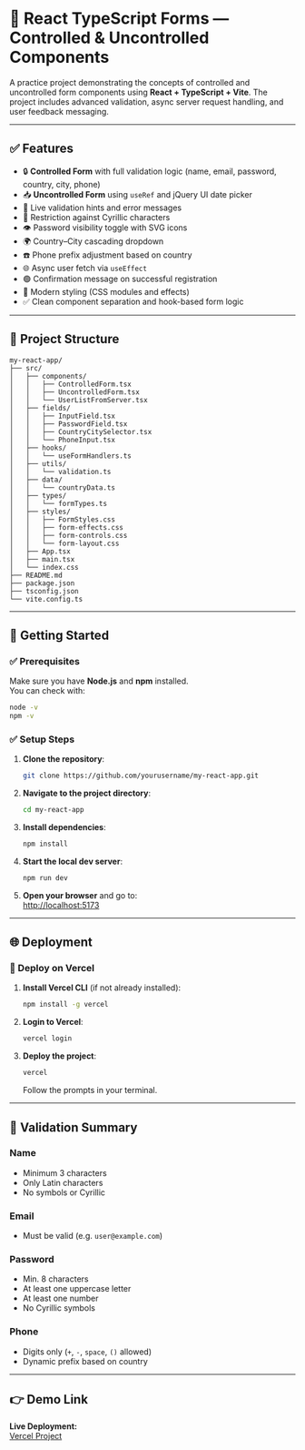 # 🎯 React TypeScript Forms — Controlled & Uncontrolled Components

A practice project demonstrating the concepts of controlled and uncontrolled form components using **React + TypeScript + Vite**. The project includes advanced validation, async server request handling, and user feedback messaging.

---

## ✅ Features

- 🔒 **Controlled Form** with full validation logic (name, email, password, country, city, phone)
- 📥 **Uncontrolled Form** using `useRef` and jQuery UI date picker
- 🔎 Live validation hints and error messages
- 🚫 Restriction against Cyrillic characters
- 👁️ Password visibility toggle with SVG icons
- 🌍 Country–City cascading dropdown
- ☎️ Phone prefix adjustment based on country
- 🌐 Async user fetch via `useEffect`
- 🟢 Confirmation message on successful registration
- 🎨 Modern styling (CSS modules and effects)
- ✅ Clean component separation and hook-based form logic

---

## 📁 Project Structure

```
my-react-app/
├── src/
│   ├── components/
│   │   ├── ControlledForm.tsx
│   │   ├── UncontrolledForm.tsx
│   │   └── UserListFromServer.tsx
│   ├── fields/
│   │   ├── InputField.tsx
│   │   ├── PasswordField.tsx
│   │   ├── CountryCitySelector.tsx
│   │   └── PhoneInput.tsx
│   ├── hooks/
│   │   └── useFormHandlers.ts
│   ├── utils/
│   │   └── validation.ts
│   ├── data/
│   │   └── countryData.ts
│   ├── types/
│   │   └── formTypes.ts
│   ├── styles/
│   │   ├── FormStyles.css
│   │   ├── form-effects.css
│   │   ├── form-controls.css
│   │   └── form-layout.css
│   ├── App.tsx
│   ├── main.tsx
│   └── index.css
├── README.md
├── package.json
├── tsconfig.json
└── vite.config.ts
```

---

## 🚀 Getting Started

### ✅ Prerequisites

Make sure you have **Node.js** and **npm** installed.  
You can check with:

```sh
node -v
npm -v
```

### ✅ Setup Steps

1. **Clone the repository**:

   ```sh
   git clone https://github.com/yourusername/my-react-app.git
   ```

2. **Navigate to the project directory**:

   ```sh
   cd my-react-app
   ```

3. **Install dependencies**:

   ```sh
   npm install
   ```

4. **Start the local dev server**:

   ```sh
   npm run dev
   ```

5. **Open your browser** and go to:  
   [http://localhost:5173](http://localhost:5173)

---

## 🌐 Deployment

### 🔹 Deploy on Vercel

1. **Install Vercel CLI** (if not already installed):

   ```sh
   npm install -g vercel
   ```

2. **Login to Vercel**:

   ```sh
   vercel login
   ```

3. **Deploy the project**:

   ```sh
   vercel
   ```

   Follow the prompts in your terminal.

---

## 🧪 Validation Summary

### Name

- Minimum 3 characters
- Only Latin characters
- No symbols or Cyrillic

### Email

- Must be valid (e.g. `user@example.com`)

### Password

- Min. 8 characters
- At least one uppercase letter
- At least one number
- No Cyrillic symbols

### Phone

- Digits only (`+`, `-`, `space`, `()` allowed)
- Dynamic prefix based on country

---

## 👉 Demo Link

**Live Deployment:**  
[Vercel Project](https://r3-nadiias-projects-dc6d9292.vercel.app/)
